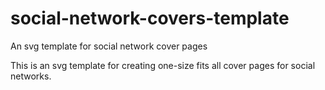 # social-network-covers-template
An svg template for social network cover pages

This is an svg template for creating one-size fits all cover pages for social networks.
